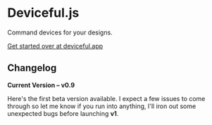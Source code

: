 # Deviceful.js

Command devices for your designs.

[Get started over at deviceful.app](https://deviceful.app/)

## Changelog

**Current Version – v0.9**

Here's the first beta version available. I expect a few issues to come through so let me know if you run into anything, I'll iron out some unexpected bugs before launching **v1**.
